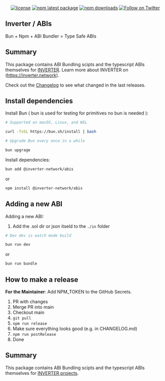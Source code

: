 <div align="center">

[![license](https://img.shields.io/badge/License-LGPL%20v3-blue)](/LICENSE.md)
[![npm latest package](https://img.shields.io/npm/v/@inverter-network/abis/latest.svg)](https://www.npmjs.com/package/@inverter-network/abis)
[![npm downloads](https://img.shields.io/npm/dm/@inverter-network/abis.svg)](https://www.npmjs.com/package/@inverter-network/abis)
[![Follow on Twitter](https://img.shields.io/twitter/follow/inverternetwork.svg?label=follow+INVERTER)](https://twitter.com/inverternetwork)

</div>

## Inverter / ABIs

Bun + Npm + ABI Bundler = Type Safe ABIs

## Summary

This package contains ABI Bundling scipts and the typescript ABIs themselves for [INVERTER](https://github.com/InverterNetwork).
Learn more about INVERTER on (https://inverter.network).

Check out the [Changelog](./CHANGELOG.md) to see what changed in the last releases.

## Install dependencies

Install Bun ( bun is used for testing for primitives no bun is needed ):

```bash
# Supported on macOS, Linux, and WSL

curl -fsSL https://bun.sh/install | bash

# Upgrade Bun every once in a while

bun upgrage

```

Install dependencies:

```bash
bun add @inverter-network/abis
```

or

```bash
npm install @inverter-network/abis
```

## Adding a new ABI

Adding a new ABI:

1. Add the .sol dir or json itseld to the `./in` folder

```bash
# Dev dev is watch mode build

bun run dev
```

or

```bash
bun run bundle

```

## How to make a release

**For the Maintainer**: Add NPM_TOKEN to the GitHub Secrets.

1. PR with changes
2. Merge PR into main
3. Checkout main
4. `git pull`
5. `npm run release`
6. Make sure everything looks good (e.g. in CHANGELOG.md)
7. `npm run postRelease`
8. Done

## Summary

This package contains ABI Bundling scipts and the typescript ABIs themselves for [INVERTER projects](https://github.com/InverterNetwork).
